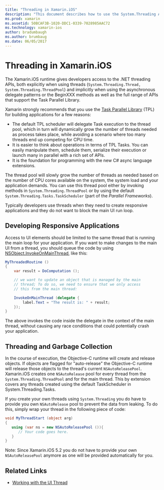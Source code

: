 ```yaml
---
title: "Threading in Xamarin.iOS"
description: "This document describes how to use the System.Threading APIs in a Xamarin.iOS application. It discusses The Task Parallel Library, building responsive applications, and garbage collection."
ms.prod: xamarin
ms.assetid: 50BCAF3B-1020-DDC1-0339-7028985AAC72
ms.technology: xamarin-ios
author: bradumbaugh
ms.author: brumbaug
ms.date: 06/05/2017
---
```


# Threading in Xamarin.iOS

The Xamarin.iOS runtime gives developers access to the
	.NET threading APIs, both explicitly when using threads
	(`System.Threading.Thread, System.Threading.ThreadPool`)
	and implicitly when using the asynchronous delegate patterns or
	the BeginXXX methods as well as the full range of APIs that
	support the Task Parallel Library.



Xamarin strongly recommends that you use
	the [Task Parallel Library](http://msdn.microsoft.com/library/dd460717.aspx) (TPL) for building applications for a few reasons:
-  The default TPL scheduler will delegate Task execution to the thread pool, which in turn will dynamically grow the number of threads needed as process takes place, while avoiding a scenario where too many threads end up competing for CPU time. 
-  It is easier to think about operations in terms of TPL Tasks. You can easily manipulate them, schedule them, serialize their execution or launch many in parallel with a rich set of APIs. 
-  It is the foundation for programming with the new C# async language extensions. 


The thread pool will slowly grow the number of threads
	as needed based on the number of CPU cores available on the
	system, the system load and your application demands. You can
	use this thread pool either by invoking methods in `System.Threading.ThreadPool` or by using the default `System.Threading.Tasks.TaskScheduler` (part of the *Parallel Frameworks*).

Typically developers use threads when they need to create
	responsive applications and they do not want to block the main
	UI run loop.

 <a name="Developing_Responsive_Applications" />


## Developing Responsive Applications

Access to UI elements should be limited to the same thread
	that is running the main loop for your application. If you
	want to make changes to the main UI from a thread, you should
	queue the code by using [NSObject.InvokeOnMainThread](https://developer.xamarin.com/api/type/Foundation.NSObject/), like this:

```csharp
MyThreadedRoutine ()  
{  
    var result = DoComputation ();  

    // we want to update an object that is managed by the main
    // thread; To do so, we need to ensure that we only access
    // this from the main thread:

    InvokeOnMainThread (delegate {  
        label.Text = "The result is: " + result;  
    });
}
```

The above invokes the code inside the delegate in the
	context of the main thread, without causing any race
	conditions that could potentially crash your application.

 <a name="Threading_and_Garbage_Collection" />


## Threading and Garbage Collection

In the course of execution, the Objective-C runtime will
	create and release objects. If objects are flagged for
	"auto-release" the Objective-C runtime will release those
	objects to the thread's current `NSAutoReleasePool`. Xamarin.iOS
	creates one `NSAutoRelease` pool for every thread from the `System.Threading.ThreadPool` and for the main thread. This by
	extension covers any threads created using the default
	TaskScheduler in System.Threading.Tasks.

If you create your own threads using `System.Threading` you
	do have to provide you own `NSAutoRelease` pool to prevent the
	data from leaking. To do this, simply wrap your thread in the
	following piece of code:

```csharp
void MyThreadStart (object arg)
{
   using (var ns = new NSAutoReleasePool ()){
      // Your code goes here.
   }
}
```

Note: Since Xamarin.iOS 5.2 you do not have to provide your own `NSAutoReleasePool` anymore as one will be provided
	automatically for you.


## Related Links

- [Working with the UI Thread](~/ios/user-interface/ios-ui/ui-thread.md)
